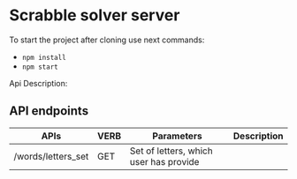 # Scrabble solver server

To start the project after cloning use next commands:
- `npm install`
- `npm start`

Api Description:
## API endpoints

| APIs | VERB | Parameters | Description |
| --- | --- | --- | --- |
| /words/letters_set | GET | Set of letters, which user has provide |


  
